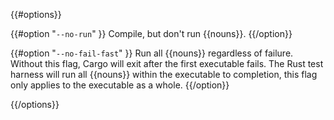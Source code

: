 {{#options}}

{{#option "`--no-run`" }}
Compile, but don't run {{nouns}}.
{{/option}}

{{#option "`--no-fail-fast`" }}
Run all {{nouns}} regardless of failure. Without this flag, Cargo will exit
after the first executable fails. The Rust test harness will run all {{nouns}}
within the executable to completion, this flag only applies to the executable
as a whole.
{{/option}}

{{/options}}
